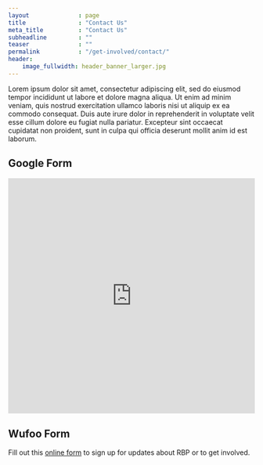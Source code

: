 ```yaml
---
layout              : page
title               : "Contact Us"
meta_title          : "Contact Us"
subheadline         : ""
teaser              : ""
permalink           : "/get-involved/contact/"
header:
    image_fullwidth: header_banner_larger.jpg
---
```

<p>Lorem ipsum dolor sit amet, consectetur adipiscing elit, sed do eiusmod tempor incididunt ut labore et dolore magna aliqua. Ut enim ad minim veniam, quis nostrud exercitation ullamco laboris nisi ut aliquip ex ea commodo consequat. Duis aute irure dolor in reprehenderit in voluptate velit esse cillum dolore eu fugiat nulla pariatur. Excepteur sint occaecat cupidatat non proident, sunt in culpa qui officia deserunt mollit anim id est laborum.</p>

<h2>Google Form</h2>

<iframe src="https://docs.google.com/forms/d/e/1FAIpQLSdQG8DOFnTxyP4HL1UXzFmh52QdZgXVOaqYiKtu48WJEM06Zw/viewform?embedded=true" width="100%" height="480" frameborder="0" marginheight="0" marginwidth="0">Loading…</iframe>

<br>

<h2>Wufoo Form</h2>
<div id="wufoo-zxcfkfy16awmv6"> Fill out this <a href="https://formforms.wufoo.com/forms/zxcfkfy16awmv6">online form</a> to sign up for updates about RBP or to get involved. </div> <script type="text/javascript"> var zxcfkfy16awmv6; (function(d, t) { var s = d.createElement(t), options = { 'userName':'formforms', 'formHash':'zxcfkfy16awmv6', 'autoResize':true, 'height':'480', 'async':true, 'host':'wufoo.com', 'header':'show', 'ssl':true }; s.src = ('https:' == d.location.protocol ?'https://':'http://') + 'secure.wufoo.com/scripts/embed/form.js'; s.onload = s.onreadystatechange = function() { var rs = this.readyState; if (rs) if (rs != 'complete') if (rs != 'loaded') return; try { zxcfkfy16awmv6 = new WufooForm(); zxcfkfy16awmv6.initialize(options); zxcfkfy16awmv6.display(); } catch (e) { } }; var scr = d.getElementsByTagName(t)[0], par = scr.parentNode; par.insertBefore(s, scr); })(document, 'script'); </script>